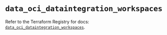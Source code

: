 # `data_oci_dataintegration_workspaces`

Refer to the Terraform Registry for docs: [`data_oci_dataintegration_workspaces`](https://registry.terraform.io/providers/hashicorp/oci/7.19.0/docs/data-sources/dataintegration_workspaces).
